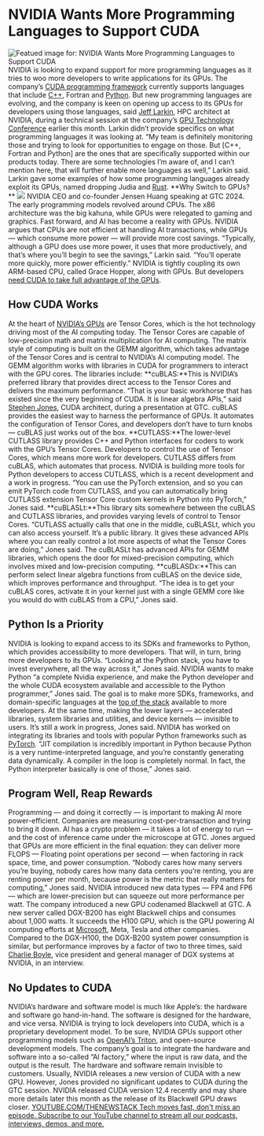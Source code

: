 # NVIDIA Wants More Programming Languages to Support CUDA
![Featued image for: NVIDIA Wants More Programming Languages to Support CUDA](https://cdn.thenewstack.io/media/2024/03/4374a15f-woman-7780330_1280-1024x703.png)
NVIDIA is looking to expand support for more programming languages as it tries to woo more developers to write applications for its GPUs.
The company’s
[CUDA programming framework](https://thenewstack.io/how-nvidia-gpu-acceleration-supercharged-milvus-vector-database/) currently supports languages that include [C++,](https://thenewstack.io/google-spends-1-million-to-make-rust-c-interoperable/) Fortran and [Python](https://thenewstack.io/instagram-makes-smooth-move-python-3/). But new programming languages are evolving, and the company is keen on opening up access to its GPUs for developers using those languages, said [Jeff Larkin](https://www.linkedin.com/in/jefflarkin/), HPC architect at NVIDIA, during a technical session at the company’s [GPU Technology Conference](https://thenewstack.io/nvidia-ceo-details-a-new-ai-way-of-developing-software/) earlier this month.
Larkin didn’t provide specifics on what programming languages it was looking at.
“My team is definitely monitoring those and trying to look for opportunities to engage on those. But [C++, Fortran and Python] are the ones that are specifically supported within our products today. There are some technologies I’m aware of, and I can’t mention here, that will further enable more languages as well,” Larkin said.
Larkin gave some examples of how some programming languages already exploit its GPUs, named dropping Judia and
[Rust](https://thenewstack.io/the-rust-community-matures-with-jetbrains-rustrover-ide/).
**Why Switch to GPUs? ** ![](https://cdn.thenewstack.io/media/2024/03/c206efb3-jensen_huang-nvidia-300x172.png)
NVIDIA CEO and co-founder Jensen Huang speaking at GTC 2024.
The early programming models revolved around CPUs. The x86 architecture was the big kahuna, while GPUs were relegated to gaming and graphics.
Fast forward, and AI has become a reality with GPUs. NVIDIA argues that CPUs are not efficient at handling AI transactions, while GPUs — which consume more power — will provide more cost savings.
“Typically, although a GPU does use more power, it uses that more productively, and that’s where you’ll begin to see the savings,” Larkin said. “You’ll operate more quickly, more power efficiently.”
NVIDIA is tightly coupling its own ARM-based CPU, called Grace Hopper, along with GPUs. But developers
[need CUDA to take full advantage of the GPUs](https://thenewstack.io/zluda-a-cuda-for-intel-gpus-needs-a-new-maintainer/).
## How CUDA Works
At the heart of
[NVIDIA’s GPUs](https://thenewstack.io/nvidia-gpu-dominance-at-a-crossroads/) are Tensor Cores, which is the hot technology driving most of the AI computing today. The Tensor Cores are capable of low-precision math and matrix multiplication for AI computing.
The matrix style of computing is built on the GEMM algorithm, which takes advantage of the Tensor Cores and is central to NVIDIA’s AI computing model. The GEMM algorithm works with libraries in CUDA for programmers to interact with the GPU cores.
The libraries include:
**cuBLAS:**This is NVIDIA’s preferred library that provides direct access to the Tensor Cores and delivers the maximum performance. “That is your basic workhorse that has existed since the very beginning of CUDA. It is linear algebra APIs,” said [Stephen Jones](https://developer.nvidia.com/blog/author/stjones/), CUDA architect, during a presentation at GTC. cuBLAS provides the easiest way to harness the performance of GPUs. It automates the configuration of Tensor Cores, and developers don’t have to turn knobs — cuBLAS just works out of the box. **CUTLASS:**The lower-level CUTLASS library provides C++ and Python interfaces for coders to work with the GPU’s Tensor Cores. Developers to control the use of Tensor Cores, which means more work for developers. CUTLASS differs from cuBLAS, which automates that process. NVIDIA is building more tools for Python developers to access CUTLASS, which is a recent development and a work in progress. “You can use the PyTorch extension, and so you can emit PyTorch code from CUTLASS, and you can automatically bring CUTLASS extension Tensor Core custom kernels in Python into PyTorch,” Jones said. **cuBLASLt:**This library sits somewhere between the cuBLAS and CUTLASS libraries, and provides varying levels of control to Tensor Cores. “CUTLASS actually calls that one in the middle, cuBLASLt, which you can also access yourself. It’s a public library. It gives these advanced APIs where you can really control a lot more aspects of what the Tensor Cores are doing,” Jones said. The cuBLASLt has advanced APIs for GEMM libraries, which opens the door for mixed-precision computing, which involves mixed and low-precision computing. **cuBLASDx:**This can perform select linear algebra functions from cuBLAS on the device side, which improves performance and throughput. “The idea is to get your cuBLAS cores, activate it in your kernel just with a single GEMM core like you would do with cuBLAS from a CPU,” Jones said.
## Python Is a Priority
NVIDIA is looking to expand access to its SDKs and frameworks to Python, which provides accessibility to more developers. That will, in turn, bring more developers to its GPUs.
“Looking at the Python stack, you have to invest everywhere, all the way across it,” Jones said.
NVIDIA wants to make Python “a complete Nvidia experience, and make the Python developer and the whole CUDA ecosystem available and accessible to the Python programmer,” Jones said.
The goal is to make more SDKs, frameworks, and domain-specific languages at the
[top of the stack](https://thenewstack.io/the-new-stacks-top-kubernetes-stories-of-2021/) available to more developers. At the same time, making the lower layers — accelerated libraries, system libraries and utilities, and device kernels — invisible to users. It’s still a work in progress, Jones said.
NVIDIA has worked on integrating its libraries and tools with popular Python frameworks such as
[PyTorch](https://thenewstack.io/pytorch-takes-ai-ml-back-to-its-research-open-source-roots/).
“JIT compilation is incredibly important in Python because Python is a very runtime-interpreted language, and you’re constantly generating data dynamically. A compiler in the loop is completely normal. In fact, the Python interpreter basically is one of those,” Jones said.
## Program Well, Reap Rewards
Programming — and doing it correctly — is important to making AI more power-efficient.
Companies are measuring cost-per-transaction and trying to bring it down. AI has a crypto problem — it takes a lot of energy to run — and the cost of inference came under the microscope at GTC.
Jones argued that GPUs are more efficient in the final equation: they can deliver more FLOPS — Floating point operations per second — when factoring in rack space, time, and power consumption.
“Nobody cares how many servers you’re buying, nobody cares how many data centers you’re renting, you are renting power per month, because power is the metric that really matters for computing,” Jones said.
NVIDIA introduced new data types — FP4 and FP6 — which are lower-precision but can squeeze out more performance per watt.
The company introduced a new GPU codenamed Blackwell at GTC. A new server called DGX-B200 has eight Blackwell chips and consumes about 1,000 watts. It succeeds the H100 GPU, which is the GPU powering AI computing efforts at
[Microsoft](https://news.microsoft.com/?utm_content=inline+mention), Meta, Tesla and other companies.
Compared to the DGX-H100, the DGX-B200 system power consumption is similar, but performance improves by a factor of two to three times, said
[Charlie Boyle](https://www.linkedin.com/in/charlie-boyle-0201a8/), vice president and general manager of DGX systems at NVIDIA, in an interview.
## No Updates to CUDA
NVIDIA’s hardware and software model is much like Apple’s: the hardware and software go hand-in-hand. The software is designed for the hardware, and vice versa.
NVIDIA is trying to lock developers into CUDA, which is a proprietary development model. To be sure, NVIDIA GPUs support other programming models such as
[OpenAI’s Triton](https://openai.com/research/triton), and open-source development models.
The company’s goal is to integrate the hardware and software into a so-called “AI factory,” where the input is raw data, and the output is the result. The hardware and software remain invisible to customers.
Usually, NVIDIA releases a new version of CUDA with a new GPU. However, Jones provided no significant updates to CUDA during the GTC session. NVIDIA released CUDA version 12.4 recently and may share more details later this month as the release of its Blackwell GPU draws closer.
[
YOUTUBE.COM/THENEWSTACK
Tech moves fast, don't miss an episode. Subscribe to our YouTube
channel to stream all our podcasts, interviews, demos, and more.
](https://youtube.com/thenewstack?sub_confirmation=1)